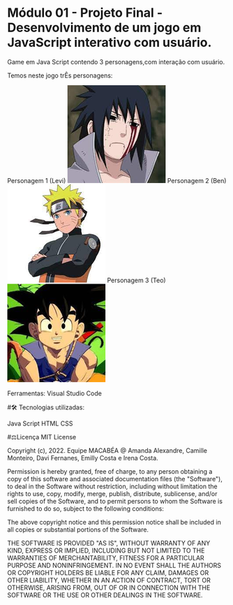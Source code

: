 # Módulo 01 - Projeto Final - Desenvolvimento de um jogo em JavaScript interativo com usuário.

Game em Java Script contendo 3 personagens,com interação com usuário.

Temos neste jogo trÊs personagens:

Personagem 1 (Levi)
<img src="./assets/Soldado.jfif">
Personagem 2 (Ben)
<img src="./assets/Soldado1.jfif">
Personagem 3 (Teo)
<img src="./assets/Soldado2.jfif">

Ferramentas:
Visual Studio Code


#🛠️ Tecnologias utilizadas:

Java Script
HTML 
CSS


#⚖️Licença
MIT License

Copyright (c), 2022. Equipe MACABÉA @ Amanda Alexandre, Camille Monteiro, Davi Fernanes, Emilly Costa e Irena Costa.

Permission is hereby granted, free of charge, to any person obtaining a copy of this software and associated documentation files (the "Software"), to deal in the Software without restriction, including without limitation the rights to use, copy, modify, merge, publish, distribute, sublicense, and/or sell copies of the Software, and to permit persons to whom the Software is furnished to do so, subject to the following conditions:

The above copyright notice and this permission notice shall be included in all copies or substantial portions of the Software.

THE SOFTWARE IS PROVIDED "AS IS", WITHOUT WARRANTY OF ANY KIND, EXPRESS OR IMPLIED, INCLUDING BUT NOT LIMITED TO THE WARRANTIES OF MERCHANTABILITY, FITNESS FOR A PARTICULAR PURPOSE AND NONINFRINGEMENT. IN NO EVENT SHALL THE AUTHORS OR COPYRIGHT HOLDERS BE LIABLE FOR ANY CLAIM, DAMAGES OR OTHER LIABILITY, WHETHER IN AN ACTION OF CONTRACT, TORT OR OTHERWISE, ARISING FROM, OUT OF OR IN CONNECTION WITH THE SOFTWARE OR THE USE OR OTHER DEALINGS IN THE SOFTWARE.

